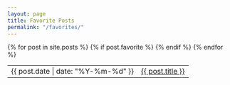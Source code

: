 ```yaml
---
layout: page
title: Favorite Posts
permalink: "/favorites/"
---
```


<table>
  {% for post in site.posts %}
  {% if post.favorite %}
  <tr><td>{{ post.date | date: "%Y-%m-%d" }}</td><td><a href="{{ post.url | relative_url }}">{{ post.title }}</a></td></tr>
  {% endif %}
  {% endfor %}
</table>
